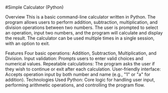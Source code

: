 #Simple Calculator (Python)


Overview
This is a basic command-line calculator written in Python. The program allows users to perform addition, subtraction, multiplication, and division operations between two numbers. The user is prompted to select an operation, input two numbers, and the program will calculate and display the result. The calculator can be used multiple times in a single session, with an option to exit.

Features
Four basic operations: Addition, Subtraction, Multiplication, and Division.
Input validation: Prompts users to enter valid choices and numerical values.
Repeatable calculations: The program asks the user if they wish to continue or exit after each calculation.
User-friendly interface: Accepts operation input by both number and name (e.g., "1" or "a" for addition).
Technologies Used
Python: Core logic for handling user input, performing arithmetic operations, and controlling the program flow.
